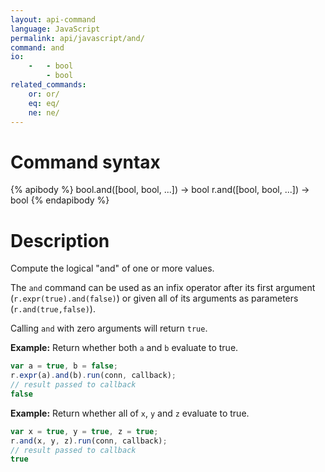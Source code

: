 ```yaml
---
layout: api-command
language: JavaScript
permalink: api/javascript/and/
command: and
io:
    -   - bool
        - bool
related_commands:
    or: or/
    eq: eq/
    ne: ne/
---
```


# Command syntax #

{% apibody %}
bool.and([bool, bool, ...]) &rarr; bool
r.and([bool, bool, ...]) &rarr; bool
{% endapibody %}

# Description #

Compute the logical "and" of one or more values.

The `and` command can be used as an infix operator after its first argument (`r.expr(true).and(false)`) or given all of its arguments as parameters (`r.and(true,false)`).

Calling `and` with zero arguments will return `true`.

__Example:__ Return whether both `a` and `b` evaluate to true.

```js
var a = true, b = false;
r.expr(a).and(b).run(conn, callback);
// result passed to callback
false
```

__Example:__ Return whether all of `x`, `y` and `z` evaluate to true.

```js
var x = true, y = true, z = true;
r.and(x, y, z).run(conn, callback);
// result passed to callback
true
```
